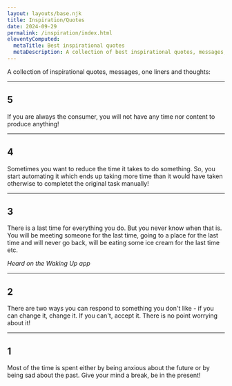 ```yaml
---
layout: layouts/base.njk
title: Inspiration/Quotes
date: 2024-09-29
permalink: /inspiration/index.html
eleventyComputed:
  metaTitle: Best inspirational quotes
  metaDescription: A collection of best inspirational quotes, messages, one liners and thoughts.  What inspires me day in day out, interesting things hear/read
---
```


A collection of inspirational quotes, messages, one liners and thoughts:

---

## 5

If you are always the consumer, you will not have any time nor content to produce anything!

---

## 4

Sometimes you want to reduce the time it takes to do something. So, you start automating it which ends up taking more time than it would have taken otherwise to completet the original task manually!

---

## 3

There is a last time for everything you do. But you never know when that is. You will be meeting someone for the last time, going to a place for the last time and will never go back, will be eating some ice cream for the last time etc.

_Heard on the Waking Up app_

---

## 2

There are two ways you can respond to something you don't like - if you can change it, change it. If you can't, accept it. There is no point worrying about it!

---

## 1

Most of the time is spent either by being anxious about the future or by being sad about the past. Give your mind a break, be in the present!
